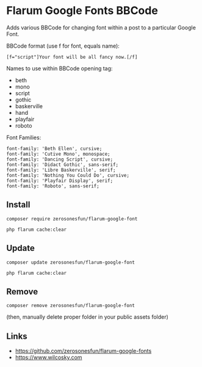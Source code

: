 # Flarum Google Fonts BBCode

Adds various BBCode for changing font within a post to a particular Google Font.

BBCode format (use f for font, equals name):

`[f="script"]Your font will be all fancy now.[/f]`

Names to use within BBCode opening tag:

- beth
- mono
- script
- gothic
- baskerville
- hand
- playfair
- roboto

Font Families:
~~~
font-family: 'Beth Ellen', cursive;
font-family: 'Cutive Mono', monospace;
font-family: 'Dancing Script', cursive;
font-family: 'Didact Gothic', sans-serif;
font-family: 'Libre Baskerville', serif;
font-family: 'Nothing You Could Do', cursive;
font-family: 'Playfair Display', serif;
font-family: 'Roboto', sans-serif;
~~~

## Install
`composer require zerosonesfun/flarum-google-font`

`php flarum cache:clear`

## Update
`composer update zerosonesfun/flarum-google-font`

`php flarum cache:clear`

## Remove
`composer remove zerosonesfun/flarum-google-font`

(then, manually delete proper folder in your public assets folder)

## Links
- https://github.com/zerosonesfun/flarum-google-fonts
- https://www.wilcosky.com
